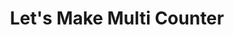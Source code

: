 ---
layout: default
title: 3. Let's Make Multi Counter
parent: Redux Tutorial
grand_parent: State Management Tutorial
nav_order: 3
has_children: false
---